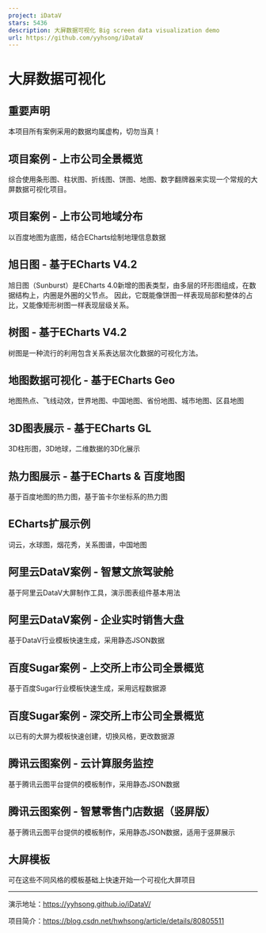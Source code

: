 ```yaml
---
project: iDataV
stars: 5436
description: 大屏数据可视化 Big screen data visualization demo
url: https://github.com/yyhsong/iDataV
---
```


大屏数据可视化
=======

重要声明
----

本项目所有案例采用的数据均属虚构，切勿当真！

项目案例 - 上市公司全景概览
---------------

综合使用条形图、柱状图、折线图、饼图、地图、数字翻牌器来实现一个常规的大屏数据可视化项目。

项目案例 - 上市公司地域分布
---------------

以百度地图为底图，结合ECharts绘制地理信息数据

旭日图 - 基于ECharts V4.2
--------------------

旭日图（Sunburst）是ECharts 4.0新增的图表类型，由多层的环形图组成，在数据结构上，内圈是外圈的父节点。 因此，它既能像饼图一样表现局部和整体的占比，又能像矩形树图一样表现层级关系。

树图 - 基于ECharts V4.2
-------------------

树图是一种流行的利用包含关系表达层次化数据的可视化方法。

地图数据可视化 - 基于ECharts Geo
-----------------------

地图热点、飞线动效，世界地图、中国地图、省份地图、城市地图、区县地图

3D图表展示 - 基于ECharts GL
---------------------

3D柱形图，3D地球，二维数据的3D化展示

热力图展示 - 基于ECharts & 百度地图
------------------------

基于百度地图的热力图，基于笛卡尔坐标系的热力图

ECharts扩展示例
-----------

词云，水球图，烟花秀，关系图谱，中国地图

阿里云DataV案例 - 智慧文旅驾驶舱
--------------------

基于阿里云DataV大屏制作工具，演示图表组件基本用法

阿里云DataV案例 - 企业实时销售大盘
---------------------

基于DataV行业模板快速生成，采用静态JSON数据

百度Sugar案例 - 上交所上市公司全景概览
-----------------------

基于百度Sugar行业模板快速生成，采用远程数据源

百度Sugar案例 - 深交所上市公司全景概览
-----------------------

以已有的大屏为模板快速创建，切换风格，更改数据源

腾讯云图案例 - 云计算服务监控
----------------

基于腾讯云图平台提供的模板制作，采用静态JSON数据

腾讯云图案例 - 智慧零售门店数据（竖屏版）
----------------------

基于腾讯云图平台提供的模板制作，采用静态JSON数据，适用于竖屏展示

大屏模板
----

可在这些不同风格的模板基础上快速开始一个可视化大屏项目

* * *

演示地址：https://yyhsong.github.io/iDataV/

项目简介：https://blog.csdn.net/hwhsong/article/details/80805511
